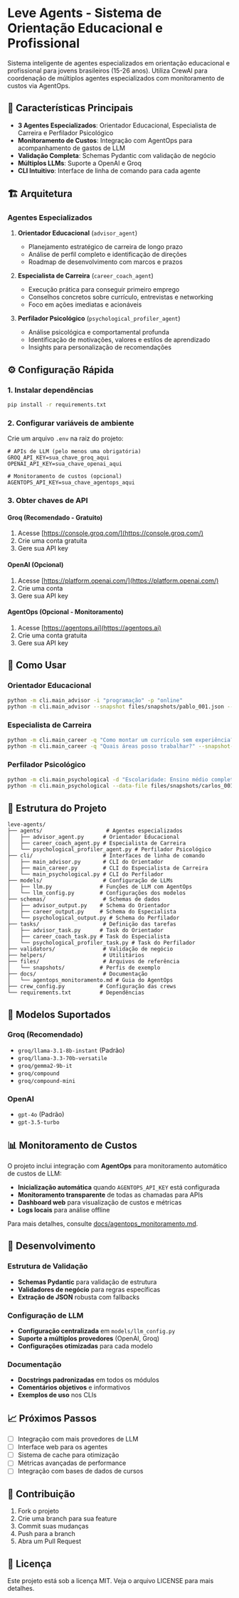 # Leve Agents - Sistema de Orientação Educacional e Profissional

Sistema inteligente de agentes especializados em orientação educacional e profissional para jovens brasileiros (15-26 anos). Utiliza CrewAI para coordenação de múltiplos agentes especializados com monitoramento de custos via AgentOps.

## 🚀 Características Principais

- **3 Agentes Especializados**: Orientador Educacional, Especialista de Carreira e Perfilador Psicológico
- **Monitoramento de Custos**: Integração com AgentOps para acompanhamento de gastos de LLM
- **Validação Completa**: Schemas Pydantic com validação de negócio
- **Múltiplos LLMs**: Suporte a OpenAI e Groq
- **CLI Intuitivo**: Interface de linha de comando para cada agente

## 🏗️ Arquitetura

### Agentes Especializados

1. **Orientador Educacional** (`advisor_agent`)
   - Planejamento estratégico de carreira de longo prazo
   - Análise de perfil completo e identificação de direções
   - Roadmap de desenvolvimento com marcos e prazos

2. **Especialista de Carreira** (`career_coach_agent`)
   - Execução prática para conseguir primeiro emprego
   - Conselhos concretos sobre currículo, entrevistas e networking
   - Foco em ações imediatas e acionáveis

3. **Perfilador Psicológico** (`psychological_profiler_agent`)
   - Análise psicológica e comportamental profunda
   - Identificação de motivações, valores e estilos de aprendizado
   - Insights para personalização de recomendações

## ⚙️ Configuração Rápida

### 1. Instalar dependências
```bash
pip install -r requirements.txt
```

### 2. Configurar variáveis de ambiente
Crie um arquivo `.env` na raiz do projeto:

```env
# APIs de LLM (pelo menos uma obrigatória)
GROQ_API_KEY=sua_chave_groq_aqui
OPENAI_API_KEY=sua_chave_openai_aqui

# Monitoramento de custos (opcional)
AGENTOPS_API_KEY=sua_chave_agentops_aqui
```

### 3. Obter chaves de API

#### Groq (Recomendado - Gratuito)
1. Acesse [https://console.groq.com/](https://console.groq.com/)
2. Crie uma conta gratuita
3. Gere sua API key

#### OpenAI (Opcional)
1. Acesse [https://platform.openai.com/](https://platform.openai.com/)
2. Crie uma conta
3. Gere sua API key

#### AgentOps (Opcional - Monitoramento)
1. Acesse [https://agentops.ai](https://agentops.ai)
2. Crie uma conta gratuita
3. Gere sua API key

## 🎯 Como Usar

### Orientador Educacional
```bash
python -m cli.main_advisor -i "programação" -p "online"
python -m cli.main_advisor --snapshot files/snapshots/pablo_001.json --json
```

### Especialista de Carreira
```bash
python -m cli.main_career -q "Como montar um currículo sem experiência?"
python -m cli.main_career -q "Quais áreas posso trabalhar?" --snapshot-path files/snapshots/ana_001.json
```

### Perfilador Psicológico
```bash
python -m cli.main_psychological -d "Escolaridade: Ensino médio completo..."
python -m cli.main_psychological --data-file files/snapshots/carlos_001.json --json
```

## 📁 Estrutura do Projeto

```
leve-agents/
├── agents/                    # Agentes especializados
│   ├── advisor_agent.py      # Orientador Educacional
│   ├── career_coach_agent.py # Especialista de Carreira
│   └── psychological_profiler_agent.py # Perfilador Psicológico
├── cli/                      # Interfaces de linha de comando
│   ├── main_advisor.py       # CLI do Orientador
│   ├── main_career.py        # CLI do Especialista de Carreira
│   └── main_psychological.py # CLI do Perfilador
├── models/                   # Configuração de LLMs
│   ├── llm.py               # Funções de LLM com AgentOps
│   └── llm_config.py        # Configurações dos modelos
├── schemas/                  # Schemas de dados
│   ├── advisor_output.py    # Schema do Orientador
│   ├── career_output.py     # Schema do Especialista
│   └── psychological_output.py # Schema do Perfilador
├── tasks/                    # Definição das tarefas
│   ├── advisor_task.py      # Task do Orientador
│   ├── career_coach_task.py # Task do Especialista
│   └── psychological_profiler_task.py # Task do Perfilador
├── validators/               # Validação de negócio
├── helpers/                  # Utilitários
├── files/                    # Arquivos de referência
│   └── snapshots/           # Perfis de exemplo
├── docs/                     # Documentação
│   └── agentops_monitoramento.md # Guia do AgentOps
├── crew_config.py           # Configuração das crews
└── requirements.txt         # Dependências
```

## 🤖 Modelos Suportados

### Groq (Recomendado)
- `groq/llama-3.1-8b-instant` (Padrão)
- `groq/llama-3.3-70b-versatile`
- `groq/gemma2-9b-it`
- `groq/compound`
- `groq/compound-mini`

### OpenAI
- `gpt-4o` (Padrão)
- `gpt-3.5-turbo`

## 📊 Monitoramento de Custos

O projeto inclui integração com **AgentOps** para monitoramento automático de custos de LLM:

- **Inicialização automática** quando `AGENTOPS_API_KEY` está configurada
- **Monitoramento transparente** de todas as chamadas para APIs
- **Dashboard web** para visualização de custos e métricas
- **Logs locais** para análise offline

Para mais detalhes, consulte [docs/agentops_monitoramento.md](docs/agentops_monitoramento.md).

## 🔧 Desenvolvimento

### Estrutura de Validação
- **Schemas Pydantic** para validação de estrutura
- **Validadores de negócio** para regras específicas
- **Extração de JSON** robusta com fallbacks

### Configuração de LLM
- **Configuração centralizada** em `models/llm_config.py`
- **Suporte a múltiplos provedores** (OpenAI, Groq)
- **Configurações otimizadas** para cada modelo

### Documentação
- **Docstrings padronizadas** em todos os módulos
- **Comentários objetivos** e informativos
- **Exemplos de uso** nos CLIs

## 📈 Próximos Passos

- [ ] Integração com mais provedores de LLM
- [ ] Interface web para os agentes
- [ ] Sistema de cache para otimização
- [ ] Métricas avançadas de performance
- [ ] Integração com bases de dados de cursos

## 🤝 Contribuição

1. Fork o projeto
2. Crie uma branch para sua feature
3. Commit suas mudanças
4. Push para a branch
5. Abra um Pull Request

## 📄 Licença

Este projeto está sob a licença MIT. Veja o arquivo LICENSE para mais detalhes. 

